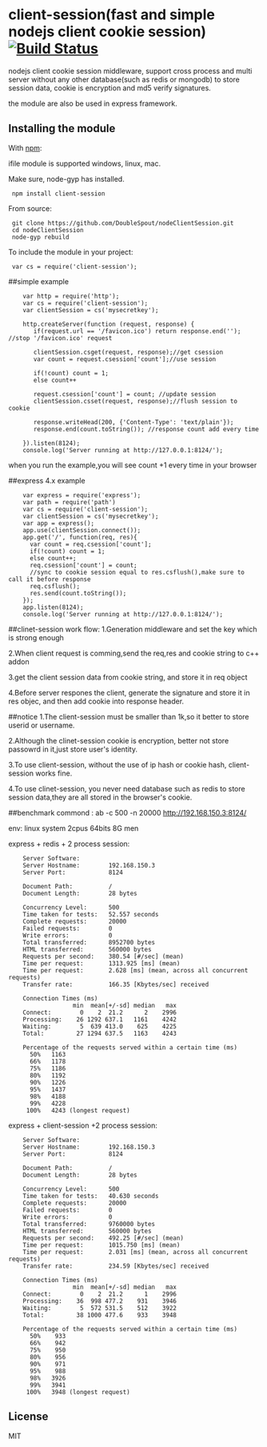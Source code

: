# client-session(fast and simple nodejs client cookie session)[![Build Status](https://travis-ci.org/DoubleSpout/nodeClientSession.png?branch=master)](https://travis-ci.org/DoubleSpout/nodeClientSession)

nodejs client cookie session middleware, support cross process and multi server without any other database(such as redis or mongodb) to store session data, cookie is encryption and md5 verify signatures. 

the module are also be used in express framework.

## Installing the module

With [npm](http://npmjs.org/):

ifile module is supported windows, linux, mac.

Make sure, node-gyp has installed.

     npm install client-session

From source:

     git clone https://github.com/DoubleSpout/nodeClientSession.git
     cd nodeClientSession
     node-gyp rebuild

To include the module in your project:

     var cs = require('client-session');

##simple example

		var http = require('http');
		var cs = require('client-session'); 
		var clientSession = cs('mysecretkey');

		http.createServer(function (request, response) {
		   if(request.url == '/favicon.ico') return response.end(''); //stop '/favicon.ico' request

		   clientSession.csget(request, response);//get csession
		   var count = request.csession['count'];//use session

		   if(!count) count = 1;
		   else	count++
 
           request.csession['count'] = count; //update session
		   clientSession.csset(request, response);//flush session to cookie

		   response.writeHead(200, {'Content-Type': 'text/plain'});
		   response.end(count.toString()); //response count add every time

		}).listen(8124);
		console.log('Server running at http://127.0.0.1:8124/');

when you run the example,you will see count +1 every time in your browser

##express 4.x example

		var express = require('express');
		var path = require('path')
		var cs = require('client-session');
		var clientSession = cs('mysecretkey');
		var app = express();
		app.use(clientSession.connect());
		app.get('/', function(req, res){
		  var count = req.csession['count'];
		  if(!count) count = 1;
		  else count++;
		  req.csession['count'] = count;
		  //sync to cookie session equal to res.csflush(),make sure to call it before response
		  req.csflush(); 
		  res.send(count.toString());
		});
		app.listen(8124);
		console.log('Server running at http://127.0.0.1:8124/');

##clinet-session work flow:
1.Generation middleware and set the key which is strong enough

2.When client request is comming,send the req,res and cookie string to c++ addon

3.get the client session data from cookie string, and store it in req object

4.Before server respones the client, generate the signature and store it in res objec, and then add cookie into response header.

##notice
1.The client-session must be smaller than 1k,so it better to store userid or username.

2.Although the clinet-session cookie is encryption, better not store passowrd in it,just store user's identity.

3.To use client-session, without the use of ip hash or cookie hash, client-session works fine.

4.To use clinet-session, you never need database such as redis to store session data,they are all stored in the browser's cookie. 

##benchmark
commond : ab -c 500 -n 20000 http://192.168.150.3:8124/

env: linux system 2cpus 64bits 8G men

express + redis + 2 process session:

		Server Software:
		Server Hostname:        192.168.150.3
		Server Port:            8124

		Document Path:          /
		Document Length:        28 bytes

		Concurrency Level:      500
		Time taken for tests:   52.557 seconds
		Complete requests:      20000
		Failed requests:        0
		Write errors:           0
		Total transferred:      8952700 bytes
		HTML transferred:       560000 bytes
		Requests per second:    380.54 [#/sec] (mean)
		Time per request:       1313.925 [ms] (mean)
		Time per request:       2.628 [ms] (mean, across all concurrent requests)
		Transfer rate:          166.35 [Kbytes/sec] received

		Connection Times (ms)
		              min  mean[+/-sd] median   max
		Connect:        0    2  21.2      2    2996
		Processing:    26 1292 637.1   1161    4242
		Waiting:        5  639 413.0    625    4225
		Total:         27 1294 637.5   1163    4243

		Percentage of the requests served within a certain time (ms)
		  50%   1163
		  66%   1178
		  75%   1186
		  80%   1192
		  90%   1226
		  95%   1437
		  98%   4188
		  99%   4228
		 100%   4243 (longest request)

express + client-session +2 process session:

		Server Software:
		Server Hostname:        192.168.150.3
		Server Port:            8124

		Document Path:          /
		Document Length:        28 bytes

		Concurrency Level:      500
		Time taken for tests:   40.630 seconds
		Complete requests:      20000
		Failed requests:        0
		Write errors:           0
		Total transferred:      9760000 bytes
		HTML transferred:       560000 bytes
		Requests per second:    492.25 [#/sec] (mean)
		Time per request:       1015.750 [ms] (mean)
		Time per request:       2.031 [ms] (mean, across all concurrent requests)
		Transfer rate:          234.59 [Kbytes/sec] received

		Connection Times (ms)
		              min  mean[+/-sd] median   max
		Connect:        0    2  21.2      1    2996
		Processing:    36  998 477.2    931    3946
		Waiting:        5  572 531.5    512    3922
		Total:         38 1000 477.6    933    3948

		Percentage of the requests served within a certain time (ms)
		  50%    933
		  66%    942
		  75%    950
		  80%    956
		  90%    971
		  95%    988
		  98%   3926
		  99%   3941
		 100%   3948 (longest request)

## License

MIT

